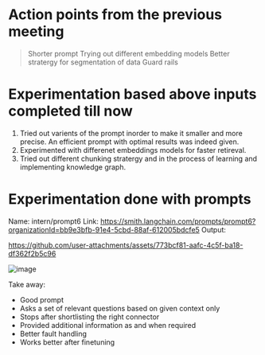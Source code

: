 # Action points from the previous meeting

> Shorter prompt
> Trying out different embedding models
> Better stratergy for segmentation of data
> Guard rails

# Experimentation based above inputs completed till now

1. Tried out varients of the prompt inorder to make it smaller and more precise. An efficient prompt with optimal results was indeed given.
2. Experimented with differenet embeddings models for faster retireval.
3. Tried out different chunking stratergy and in the process of learning and implementing knowledge graph. 

# Experimentation done with prompts

Name: intern/prompt6
Link: https://smith.langchain.com/prompts/prompt6?organizationId=bb9e3bfb-91e4-5cbd-88af-612005bdcfe5
Output: 

https://github.com/user-attachments/assets/773bcf81-aafc-4c5f-ba18-df362f2b5c96


 ![image](https://github.com/user-attachments/assets/c04bbb7f-0f5c-4854-8785-b88a28b47a0f)


Take away:
-	Good  prompt
-	Asks a set of relevant questions based on given context only
-	Stops after shortlisting the right connector
-	Provided additional information as and when required
-	Better fault handling
-	Works better after finetuning



